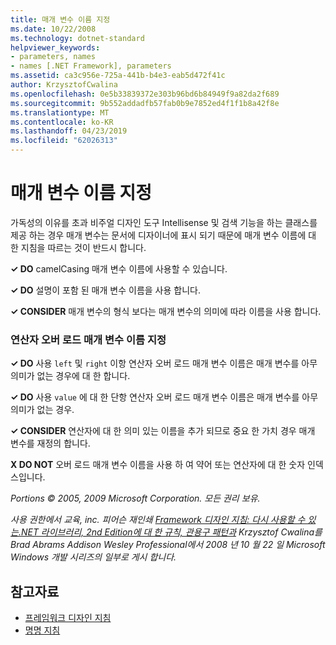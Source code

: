```yaml
---
title: 매개 변수 이름 지정
ms.date: 10/22/2008
ms.technology: dotnet-standard
helpviewer_keywords:
- parameters, names
- names [.NET Framework], parameters
ms.assetid: ca3c956e-725a-441b-b4e3-eab5d472f41c
author: KrzysztofCwalina
ms.openlocfilehash: 0e5b33839372e303b96bd6b84949f9a82da2f689
ms.sourcegitcommit: 9b552addadfb57fab0b9e7852ed4f1f1b8a42f8e
ms.translationtype: MT
ms.contentlocale: ko-KR
ms.lasthandoff: 04/23/2019
ms.locfileid: "62026313"
---
```

# <a name="naming-parameters"></a>매개 변수 이름 지정
가독성의 이유를 초과 비주얼 디자인 도구 Intellisense 및 검색 기능을 하는 클래스를 제공 하는 경우 매개 변수는 문서에 디자이너에 표시 되기 때문에 매개 변수 이름에 대 한 지침을 따르는 것이 반드시 합니다.  
  
 **✓ DO** camelCasing 매개 변수 이름에 사용할 수 있습니다.  
  
 **✓ DO** 설명이 포함 된 매개 변수 이름을 사용 합니다.  
  
 **✓ CONSIDER** 매개 변수의 형식 보다는 매개 변수의 의미에 따라 이름을 사용 합니다.  
  
### <a name="naming-operator-overload-parameters"></a>연산자 오버 로드 매개 변수 이름 지정  
 **✓ DO** 사용 `left` 및 `right` 이항 연산자 오버 로드 매개 변수 이름은 매개 변수를 아무 의미가 없는 경우에 대 한 합니다.  
  
 **✓ DO** 사용 `value` 에 대 한 단항 연산자 오버 로드 매개 변수 이름은 매개 변수를 아무 의미가 없는 경우.  
  
 **✓ CONSIDER** 연산자에 대 한 의미 있는 이름을 추가 되므로 중요 한 가치 경우 매개 변수를 재정의 합니다.  
  
 **X DO NOT** 오버 로드 매개 변수 이름을 사용 하 여 약어 또는 연산자에 대 한 숫자 인덱스입니다.  
  
 *Portions © 2005, 2009 Microsoft Corporation. 모든 권리 보유.*  
  
 *사용 권한에서 교육, inc. 피어슨 재인쇄 [Framework 디자인 지침: 다시 사용할 수 있는.NET 라이브러리, 2nd Edition에 대 한 규칙, 관용구 패턴과](https://www.informit.com/store/framework-design-guidelines-conventions-idioms-and-9780321545619) Krzysztof Cwalina를 Brad Abrams Addison Wesley Professional에서 2008 년 10 월 22 일 Microsoft Windows 개발 시리즈의 일부로 게시 합니다.*  
  
## <a name="see-also"></a>참고자료

- [프레임워크 디자인 지침](../../../docs/standard/design-guidelines/index.md)
- [명명 지침](../../../docs/standard/design-guidelines/naming-guidelines.md)
